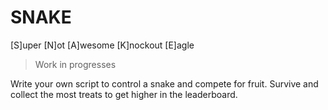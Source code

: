 # SNAKE

[S]uper
[N]ot
[A]wesome
[K]nockout
[E]agle

> Work in progresses

Write your own script to control a snake and compete for fruit.
Survive and collect the most treats to get higher in the leaderboard.
